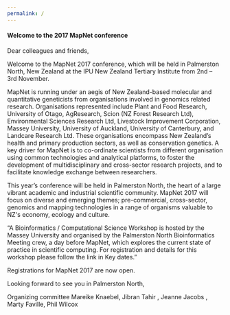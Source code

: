 ```yaml
---
permalink: /
---
```


#### Welcome to the 2017 MapNet conference

Dear colleagues and friends,

Welcome to the MapNet 2017 conference, which will be held in Palmerston North, New Zealand at the IPU New Zealand Tertiary Institute from 2nd – 3rd November.

MapNet is running under an aegis of New Zealand-based molecular and quantitative geneticists from organisations involved in genomics related research. Organisations represented include Plant and Food Research, University of Otago, AgResearch, Scion (NZ Forest Research Ltd), Environmental Sciences Research Ltd, Livestock Improvement Corporation, Massey University, University of Auckland, University of Canterbury, and Landcare Research Ltd. These organisations encompass New Zealand’s health and primary production sectors, as well as conservation genetics. A key driver for MapNet is to co-ordinate scientists from different organisation using common technologies and analytical platforms, to foster the development of multidisciplinary and cross-sector research projects, and to facilitate knowledge exchange between researchers.

This year’s conference will be held in Palmerston North, the heart of a large vibrant academic and industrial scientific community.  MapNet 2017 will focus on diverse and emerging themes; pre-commercial, cross-sector, genomics and mapping technologies in a range of organisms valuable to NZ's economy, ecology and culture.  

“A Bioinformatics / Computational Science Workshop is hosted by the Massey University and organised by the Palmerston North Bioinformatics Meeting crew, a day before MapNet, which explores the current state of practice in scientific computing. For registration and details for this workshop please follow the link in Key dates.”

Registrations for MapNet 2017 are now open.

Looking forward to see you in Palmerston North,

Organizing committee
Mareike Knaebel, Jibran Tahir , Jeanne Jacobs , Marty Faville, Phil Wilcox